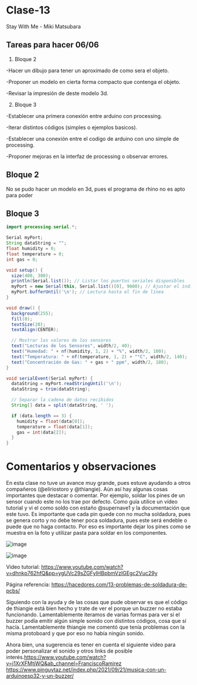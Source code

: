 # Clase-13

Stay With Me - Miki Matsubara


## Tareas para hacer 06/06

1. Bloque 2

  -Hacer un dibujo para tener un aproximado de como sera el objeto.
  
  -Proponer un modelo en cierta forma compacto que contenga el objeto.
  
  -Revisar la impresión de deste modelo 3d.

2. Bloque 3

  -Establecer una primera conexión entre arduino con processing.
  
  -Iterar distintos códigos (simples o ejemplos basicos).
  
  -Establecer una conexión entre el codigo de arduino con uno simple de processing.
  
  -Proponer mejoras en la interfaz de processing o observar errores.

## Bloque 2
No se pudo hacer un modelo en 3d, pues el programa de rhino no es apto para poder 

## Bloque 3

```java 
import processing.serial.*;

Serial myPort;
String dataString = "";
float humidity = 0;
float temperature = 0;
int gas = 0;

void setup() {
  size(400, 300);
  println(Serial.list()); // Listar los puertos seriales disponibles
  myPort = new Serial(this, Serial.list()[0], 9600); // Ajustar el índice según el puerto usado
  myPort.bufferUntil('\n'); // Lectura hasta el fin de línea
}

void draw() {
  background(255);
  fill(0);
  textSize(20);
  textAlign(CENTER);

  // Mostrar los valores de los sensores
  text("Lecturas de los Sensores", width/2, 40);
  text("Humedad: " + nf(humidity, 1, 2) + "%", width/2, 100);
  text("Temperatura: " + nf(temperature, 1, 2) + "°C", width/2, 140);
  text("Concentración de Gas: " + gas + " ppm", width/2, 180);
}

void serialEvent(Serial myPort) {
  dataString = myPort.readStringUntil('\n');
  dataString = trim(dataString);

  // Separar la cadena de datos recibidos
  String[] data = split(dataString, ' ');

  if (data.length == 3) {
    humidity = float(data[0]);
    temperature = float(data[1]);
    gas = int(data[2]);
  }
}

```

# Comentarios y observaciones

En esta clase no tuve un avance muy grande, pues estuve ayudando a otros compañeros (@eliriostoro y @thiangie). Aún así hay algunas cosas importantes que destacar o comentar. Por ejemplo, soldar los pines de un sensor cuando este no los trae por defecto. Como guía utilice un vídeo tutorial y vi el como soldo con estaño @supernave1 y la documentación que este tuvo. Es importante que cada pin quede con no mucha soldadura, pues se genera corto y no debe tener poca soldadura, pues este será endeble o puede que no haga contacto. Por eso es importante dejar los pines como se muestra en la foto y utilizar pasta para soldar en los componentes.

![image](https://github.com/SrYuyo/dis145/assets/103392227/f743a8d2-8130-4109-8138-8c73871fe0bf)

![image](https://github.com/SrYuyo/dis145/assets/103392227/b525464b-2c38-41fe-8a48-50be2b678b4d)

Video tutorial: <https://www.youtube.com/watch?v=dhnkp762hfQ&pp=ygUVc29sZGFyIHBpbmVzIGEgc2Vuc29y>

Página referencia: <https://hacedores.com/13-problemas-de-soldadura-de-pcbs/>

Siguiendo con la ayuda y de las cosas que pude observar es que el código de thiangie está bien hecho y trate de ver el porque un buzzer no estaba funcionando. Lamentablemente iteramos de varias formas para ver si el buzzer podía emitir algún simple sonido con distintos códigos, cosa que sí hacía. Lamentablemente thiangie me comentó que tenía problemas con la misma protoboard y que por eso no había ningún sonido. 

Ahora bien, una sugerencia es tener en cuenta el siguiente video para poder personalizar el sonido y otros links de posible interés.<https://www.youtube.com/watch?v=j1XrXFMtjWQ&ab_channel=FranciscoRamirez>
<https://www.pinguytaz.net/index.php/2021/09/21/musica-con-un-arduinoesp32-y-un-buzzer/>
